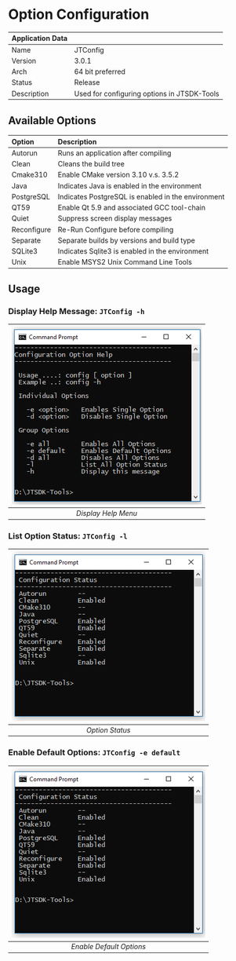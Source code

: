 # Option Configuration

| Application Data ||
| :---|:---        |
| Name             | JTConfig |
| Version          | 3.0.1 |
| Arch             | 64 bit preferred |
| Status           | Release
| Description      | Used for configuring options in JTSDK-Tools

## Available Options

| Option      | Description
| :---        | :--- |
| Autorun     | Runs an application after compiling
| Clean       | Cleans the build tree
| Cmake310    | Enable CMake version 3.10 v.s. 3.5.2
| Java        | Indicates Java is enabled in the environment
| PostgreSQL  | Indicates PostgreSQL is enabled in the environment
| QT59        | Enable Qt 5.9 and associated GCC tool-chain
| Quiet       | Suppress screen display messages
| Reconfigure | Re-Run Configure before compiling
| Separate    | Separate builds by versions and build type
| SQLite3     | Indicates Sqlite3 is enabled in the environment
| Unix        | Enable MSYS2 Unix Command Line Tools

## Usage

### Display Help Message: `JTConfig -h`

| ![Option Help Menu](images/JTConfig/options.1.PNG?raw=true) |
|:--:|
| *Display Help Menu* |

### List Option Status: `JTConfig -l`

| ![Option Status](images/JTConfig/options.2.PNG?raw=true) |
|:--:|
| *Option Status* |

### Enable Default Options: `JTConfig -e default`

| ![Set Default Options](images/JTConfig/options.2.PNG?raw=true) |
|:--:|
| *Enable Default Options* |
